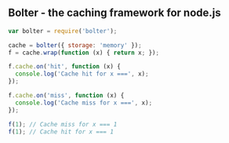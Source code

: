 ## Bolter - the caching framework for node.js

```javascript
var bolter = require('bolter');

cache = bolter({ storage: 'memory' });
f = cache.wrap(function (x) { return x; });

f.cache.on('hit', function (x) {
  console.log('Cache hit for x ===', x);
});

f.cache.on('miss', function (x) {
  console.log('Cache miss for x ===', x);
});

f(1); // Cache miss for x === 1
f(1); // Cache hit for x === 1
```
